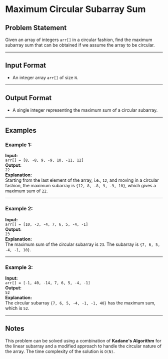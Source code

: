# Maximum Circular Subarray Sum

## Problem Statement

Given an array of integers `arr[]` in a circular fashion, find the maximum subarray sum that can be obtained if we assume the array to be circular.

---

## Input Format

- An integer array `arr[]` of size `N`.

---

## Output Format

- A single integer representing the maximum sum of a circular subarray.

---
## Examples

### Example 1:
**Input:**  
`arr[] = [8, -8, 9, -9, 10, -11, 12]`  
**Output:**  
`22`  
**Explanation:**  
Starting from the last element of the array, i.e., `12`, and moving in a circular fashion, the maximum subarray is `{12, 8, -8, 9, -9, 10}`, which gives a maximum sum of `22`.

---

### Example 2:
**Input:**  
`arr[] = [10, -3, -4, 7, 6, 5, -4, -1]`  
**Output:**  
`23`  
**Explanation:**  
The maximum sum of the circular subarray is `23`. The subarray is `{7, 6, 5, -4, -1, 10}`.

---

### Example 3:
**Input:**  
`arr[] = [-1, 40, -14, 7, 6, 5, -4, -1]`  
**Output:**  
`52`  
**Explanation:**  
The circular subarray `{7, 6, 5, -4, -1, -1, 40}` has the maximum sum, which is `52`.

---

## Notes

This problem can be solved using a combination of **Kadane's Algorithm** for the linear subarray and a modified approach to handle the circular nature of the array. The time complexity of the solution is `O(N)`.